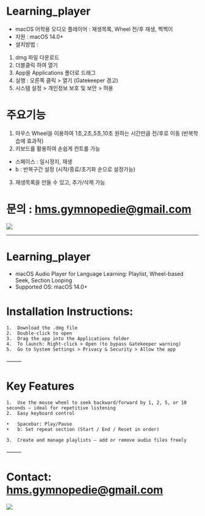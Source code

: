 # Learning_player
- macOS 어학용 오디오 플레이어 : 재생목록, Wheel 전/후 재생, 찍찍이
- 지원 : macOS 14.0+
- 설치방법 :
1. dmg 파일 다운로드
2. 더블클릭 하여 열기
3. App을 Applications 폴더로 드래그
4. 실행 : 오른쪽 클릭 > 열기 (Gatekeeper 경고)
5. 시스템 설정 > 개인정보 보호 및 보안 > 허용

 
# 주요기능
1) 마우스 Wheel을 이용하여 1초,2초,5초,10초 원하는 시간만큼 전/후로 이동 (반복학습에 효과적)
2) 키보드를 활용하여 손쉽게 컨트롤 가능 
 - 스페이스 : 일시정지, 재생
 - b : 반복구간 설정 (시작/종료/초기화 순으로 설정가능)
3) 재생목록을 만들 수 있고, 추가/삭제 가능


# 문의 : hms.gymnopedie@gmail.com


<a href="https://www.buymeacoffee.com/hms.gymnopedie"><img src="https://img.buymeacoffee.com/button-api/?text=커피 한잔 기부하세요&emoji=&slug=hms.gymnopedie&button_colour=FFDD00&font_colour=000000&font_family=Cookie&outline_colour=000000&coffee_colour=ffffff" /></a>

---
# Learning_player
- macOS Audio Player for Language Learning: Playlist, Wheel-based Seek, Section Looping
-	Supported OS: macOS 14.0+

# Installation Instructions:
	1.	Download the .dmg file
	2.	Double-click to open
	3.	Drag the app into the Applications folder
	4.	To launch: Right-click > Open (to bypass Gatekeeper warning)
	5.	Go to System Settings > Privacy & Security > Allow the app

⸻

# Key Features
	1.	Use the mouse wheel to seek backward/forward by 1, 2, 5, or 10 seconds — ideal for repetitive listening
	2.	Easy keyboard control

	•	Spacebar: Play/Pause
	•	b: Set repeat section (Start / End / Reset in order)

	3.	Create and manage playlists — add or remove audio files freely

⸻

# Contact: hms.gymnopedie@gmail.com

<a href="https://www.buymeacoffee.com/hms.gymnopedie"><img src="https://img.buymeacoffee.com/button-api/?text=Buy me a coffee&emoji=&slug=hms.gymnopedie&button_colour=FFDD00&font_colour=000000&font_family=Cookie&outline_colour=000000&coffee_colour=ffffff" /></a>
